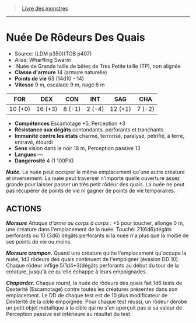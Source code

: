 ﻿> [Livre des monstres](tome_of_beasts.md)

---

# Nuée De Rôdeurs Des Quais

- Source: (LDM p350)(TOB p407)
- Alias: Wharfling Swarm
-  Nuée de Grande taille de bêtes de Très Petite taille (TP), non alignée
- **Classe d'armure** 14 (armure naturelle)
- **Points de vie** 63 (14d10 - 14)
- **Vitesse** 9 m, escalade 9 m, nage 6 m

|FOR|DEX|CON|INT|SAG|CHA|
|---|---|---|---|---|---|
|10 (+0)|16 (+3)|8 (-1)|2 (-4)|12 (+1)|7 (-2)|

- **Compétences** Escamotage +5, Perception +3
- **Résistance aux dégâts** contondants, perforants et tranchants
- **Immunité contre les états** charmé, terrorisé, paralysé, pétrifié, à terre, entravé, étourdi
- **Sens** vision dans le noir 18 m, Perception passive 13
- **Langues** —
- **Dangerosité** 4 (1 100PX)

**_Nuée._** La nuée peut occuper le même emplacement qu'une autre créature et inversement. La nuée peut traverser n'importe quelle ouverture assez grande pour laisser passer un très petit rôdeur des quais. La nuée ne peut pas récupérer de points de vie ni gagner de points de vie temporaires.

## ACTIONS

**_Morsure_** _Attaque d'arme au corps à corps :_ +5 pour toucher, allonge 0 m, une créature dans l'emplacement de la nuée. Touché: 21(6d6)dégâts perforants ou 10 (3d6) dégâts perforants si la nuée n'a plus que la moitié de ses points de vie ou moins.

**_Morsure crampon._** Quand une créature quitte l'emplacement qu'occupe la nuée, 1d3 rôdeurs des quais continuent de l'empoigner (évasion DD 10). Chaque rôdeur inflige 5(1d4+3)dégâts perforants au début du tour de la créature, jusqu'à ce qu'elle échappe à leurs empoignades.

**_Chaparder._** Chaque round, la nuée de rôdeurs des quais fait 1d6 tests de Dextérité (Escamotage) contre toutes les créatures présentes dans son emplacement. Le DD de chaque test est de 10 plus modificateur de Dextérité de la cible empoignée. Pour chaque test réussi, un rôdeur dérobe un petit objet métallique à la cible qui ne s'en aperçoit pas si sa valeur de Perception passive est inférieure au résultat du test.

